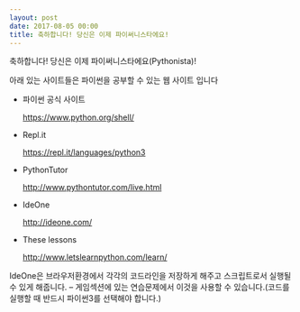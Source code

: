```yaml
---
layout: post
date: 2017-08-05 00:00
title: 축하합니다! 당신은 이제 파이써니스타에요!  
---
```



축하합니다! 당신은 이제 파이써니스타에요(Pythonista)!

아래 있는 사이트들은 파이썬을 공부할 수 있는 웹 사이트 입니다

* 파이썬 공식 사이트 

   https://www.python.org/shell/

* Repl.it

  https://repl.it/languages/python3

* PythonTutor

   http://www.pythontutor.com/live.html

* IdeOne

   http://ideone.com/

* These lessons

  http://www.letslearnpython.com/learn/



IdeOne은 브라우저환경에서 각각의 코드라인을 저장하게 해주고 스크립트로서 실행될 수 있게 해줍니다. – 게임섹션에 있는 연습문제에서 이것을 사용할
수 있습니다.(코드를 실행할 때 반드시 파이썬3를 선택해야 합니다.) 